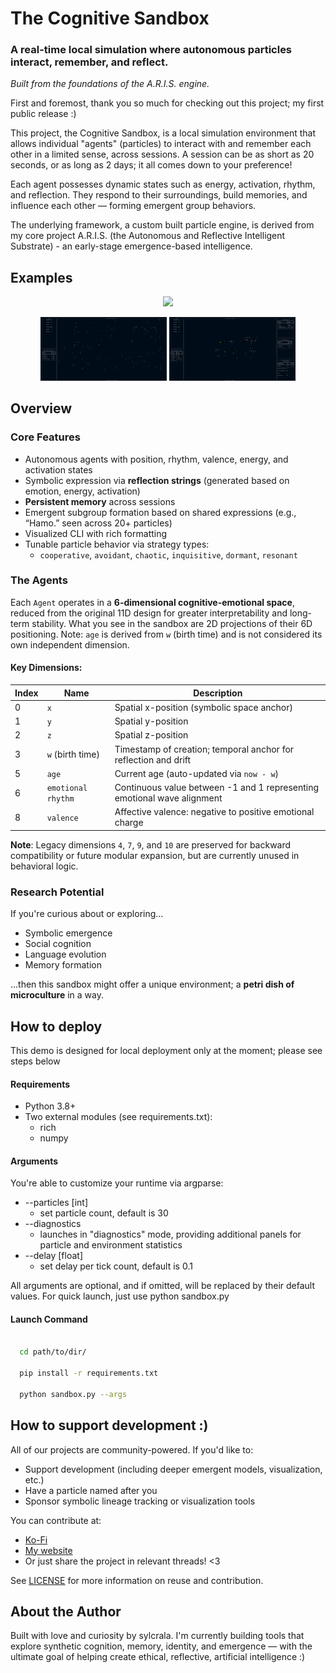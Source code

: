 # The Cognitive Sandbox
### A real-time local simulation where autonomous particles interact, remember, and reflect. 
_Built from the foundations of the A.R.I.S. engine._


First and foremost, thank you so much for checking out this project; my first public release :)

This project, the Cognitive Sandbox, is a local simulation environment that allows individual "agents" (particles) to interact with and remember each other in a limited sense, across sessions. A session can be as short as 20 seconds, or as long as 2 days; it all comes down to your preference!

Each agent possesses dynamic states such as energy, activation, rhythm, and reflection. They respond to their surroundings, build memories, and influence each other — forming emergent group behaviors.

The underlying framework, a custom built particle engine, is derived from my core project A.R.I.S. (the Autonomous and Reflective Intelligent Substrate) - an early-stage emergence-based intelligence.

## Examples
<p align="center">
<img src="demos/demo.gif" width="60%"/>
</p>
<p align="center">
  <img src="demos/non_diagnostics_mode.png" width="40%" />
  <img src="demos/diagnostics_mode.png" width="40%" />
</p>


## Overview 

### Core Features

- Autonomous agents with position, rhythm, valence, energy, and activation states  
- Symbolic expression via **reflection strings** (generated based on emotion, energy, activation)  
- **Persistent memory** across sessions  
- Emergent subgroup formation based on shared expressions (e.g., “Hamo.” seen across 20+ particles)  
- Visualized CLI with rich formatting  
- Tunable particle behavior via strategy types:
  - `cooperative`, `avoidant`, `chaotic`, `inquisitive`, `dormant`, `resonant` 

### The Agents

Each `Agent` operates in a **6-dimensional cognitive-emotional space**, reduced from the original 11D design for greater interpretability and long-term stability. What you see in the sandbox are 2D projections of their 6D positioning. Note: `age` is derived from `w` (birth time) and is not considered its own independent dimension.

#### Key Dimensions:

| Index | Name               | Description                                                                 |
|-------|--------------------|-----------------------------------------------------------------------------|
| 0     | `x`                | Spatial x-position (symbolic space anchor)                                  |
| 1     | `y`                | Spatial y-position                                                          |
| 2     | `z`                | Spatial z-position                                                          |
| 3     | `w` (birth time)   | Timestamp of creation; temporal anchor for reflection and drift             |
| 5     | `age`              | Current age (auto-updated via `now - w`)                                    |
| 6     | `emotional rhythm` | Continuous value between -1 and 1 representing emotional wave alignment     |
| 8     | `valence`          | Affective valence: negative to positive emotional charge                    |

**Note**: Legacy dimensions `4`, `7`, `9`, and `10` are preserved for backward compatibility or future modular expansion, but are currently unused in behavioral logic.

### Research Potential

If you're curious about or exploring...

 - Symbolic emergence 
 - Social cognition
 - Language evolution 
 - Memory formation

...then this sandbox might offer a unique environment; a **petri dish of microculture** in a way.


## How to deploy

This demo is designed for local deployment only at the moment; please see steps below


#### Requirements
 - Python 3.8+
 - Two external modules (see requirements.txt):
    - rich
    - numpy


#### Arguments
You're able to customize your runtime via argparse:
 - --particles [int]
    - set particle count, default is 30
 - --diagnostics
    - launches in "diagnostics" mode, providing additional panels for particle and environment statistics
 - --delay [float]
    - set delay per tick count, default is 0.1

All arguments are optional, and if omitted, will be replaced by their default values. For quick launch, just use python sandbox.py


#### Launch Command
```bash
  
  cd path/to/dir/

  pip install -r requirements.txt

  python sandbox.py --args
```

## How to support development :)

All of our projects are community-powered. If you'd like to:

 - Support development (including deeper emergent models, visualization, etc.)
 - Have a particle named after you
 - Sponsor symbolic lineage tracking or visualization tools 

You can contribute at:

 - [Ko-Fi](https://ko-fi.com/sylcrala)
 - [My website](https://sylcrala.github.io)
 - Or just share the project in relevant threads!
<3

See [LICENSE](LICENSE) for more information on reuse and contribution.

## About the Author

Built with love and curiosity by sylcrala. I'm currently building tools that explore synthetic cognition, memory, identity, and emergence — with the ultimate goal of helping create ethical, reflective, artificial intelligence :)
